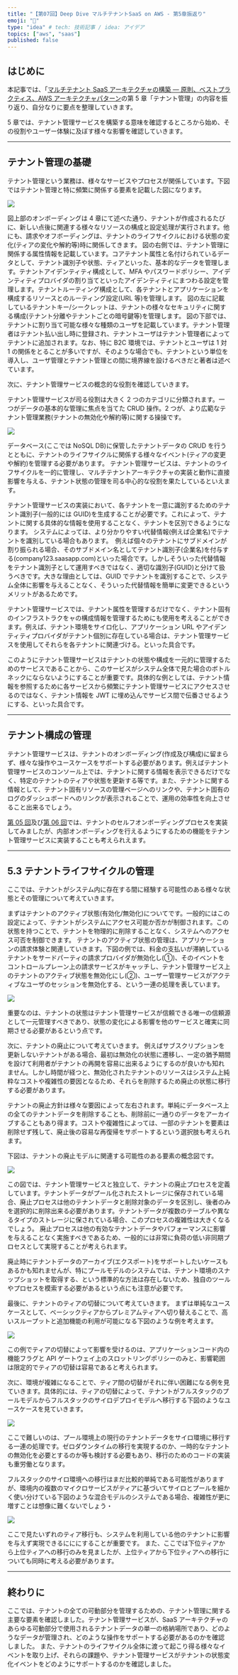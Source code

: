```yaml
---
title: "【第07回】Deep Dive マルチテナントSaaS on AWS - 第5章振返り"
emoji: "🤿"
type: "idea" # tech: 技術記事 / idea: アイデア
topics: ["aws", "saas"]
published: false
---
```


## はじめに

本記事では、「[マルチテナント SaaS アーキテクチャの構築 ― 原則、ベストプラクティス、AWS アーキテクチャパターン](https://www.oreilly.co.jp/books/9784814401017/)の第 5 章「テナント管理」の内容を振り返り、自分なりに要点を整理していきます。

5 章では、テナント管理サービスを構築する意味を確認するところから始め、その役割やユーザー体験に及ぼす様々な影響を確認していきます。

---

## テナント管理の基礎

テナント管理という業務は、様々なサービスやプロセスが関係しています。下図ではテナント管理と特に頻繁に関係する要素を記載した図になります。

![](/images/07/tenant-manage-concept.drawio.png)

図上部のオンボーディングは 4 章にて述べた通り、テナントが作成されるたびに、新しい点後に関連する様々なリソースの構成と設定処理が実行されます。他にも、請求やオフボーディングは、テナントのライフサイクルにおける状態の変化(ティアの変化や解約等)時に関係してきます。
図の右側では、テナント管理に関係する属性情報を記載しています。コアテナント属性と名付けられているデータとして、テナント識別子や状態、ティアといった、基本的なデータを管理します。テナントアイデンティティ構成として、MFA やパスワードポリシー、アイデンティティプロバイダの割り当てといったアイデンティティにまつわる設定を管理します。テナントルーティング構成として、各テナントとアプリケーションを構成するリソースとのルーティング設定(URL 等)を管理します。
図の左に記載しているテナントキー/シークレットは、テナントの様々なセキュリティに関する構成(テナント分離やテナントごとの暗号鍵等)を管理します。
図の下部では、テナントに割り当て可能な様々な種類のユーザを記載しています。テナント管理者はテナント払い出し時に登録され、テナントユーザはテナント管理者によってテナントに追加されます。なお、特に B2C 環境では、テナントとユーザは 1 対 1 の関係をとることが多いですが、そのような場合でも、テナントという単位を導入し、ユーザ管理とテナント管理との間に境界線を設けるべきだと著者は述べています。

次に、テナント管理サービスの概念的な役割を確認していきます。

テナント管理サービスが司る役割は大きく 2 つのカテゴリに分類されます。一つがデータの基本的な管理に焦点を当てた CRUD 操作。2 つが、より広範なテナント管理業務(テナントの無効化や解約等)に関する操操です。

![](/images/07/tenant-manage-two-ops.drawio.png)

データベース(ここでは NoSQL DB)に保管したテナントデータの CRUD を行うとともに、テナントのライフサイクルに関係する様々なイベント(ティアの変更や解約)を管理する必要があります。
テナント管理サービスは、テナントのライフサイクルを一的に管理し、マルチテナントアーキテクチャの実装と動作に直接影響を与える、テナント状態の管理を司る中心的な役割を果たしているといえます。

テナント管理サービスの実装において、各テナントを一意に識別するためのテナント識別子(一般的には GUID)を生成することが必要です。これによって、テナントに関する具体的な情報を使用することなく、テナントを区別できるようになります。
システムによっては、より分かりやすい代替情報(例えば企業名)でテナントを識別している場合もあります。　例えば個々のテナントにサブドメインが割り振られる場合、そのサブドメイン名としてテナント識別子(企業名)を付与する(company123.saasapp.com)といった場合です。しかしそういった代替情報をテナント識別子として運用すべきではなく、適切な識別子(GUID)と分けて扱うべきです。大きな理由としては、GUID でテナントを識別することで、システム全体に影響を与えることなく、そういった代替情報を簡単に変更できるというメリットがあるためです。

テナント管理サービスでは、テナント属性を管理するだけでなく、テナント固有のインフラストラクをャの構成情報を管理するためにも使用を考えることができます。例えば、テナント環境をサイロ化し、アプリケーション URL やアイデンティティプロバイダがテナント個別に存在している場合は、テナント管理サービスを使用してそれらを各テナントに関連づける。といった具合です。

このようにテナント管理サービスはテナントの状態や構成を一元的に管理するためのサービスであることから、このサービスがシステム全体で見た場合のボトルネックにならないようにすることが重要です。具体的な例としては、テナント情報を参照するために各サービスから頻繁にテナント管理サービスにアクセスさせるのではなく、テナント情報を JWT に埋め込んでサービス間で伝番させるようにする、といった具合です。

---

## テナント構成の管理

テナント管理サービスは、テナントのオンボーディング(作成及び構成)に留まらず、様々な操作やユースケースをサポートする必要があります。例えばテナント管理サービスのコンソール上では、テナントに関する情報を表示できるだけでなく、特定のテナントのティアや状態を更新する等です。また、テナントに関する情報として、テナント固有リソースの管理ページへのリンクや、テナント固有のログのダッシュボードへのリンクが表示されることで、運用の効率性を向上させること出来るでしょう。

[第 05 回](https://zenn.dev/horietakehiro/articles/deep-dive-multi-tenant-saas-on-aws-05)及び[第 06 回](https://zenn.dev/horietakehiro/articles/deep-dive-multi-tenant-saas-on-aws-06)では、テナントのセルフオンボーディングプロセスを実装してみましたが、内部オンボーディングを行えるようにするための機能をテナント管理サービスに実装することも考えられえます。

---

## 5.3 テナントライフサイクルの管理

ここでは、テナントがシステム内に存在する間に経験する可能性のある様々な状態とその管理について考えていきます。

まずはテナントのアクティブ状態(有効化/無効化)についてです。一般的にはこの設定によって、テナントがシステムにアクセス可能か否かが制御されます。この状態を持つことで、テナントを物理的に削除することなく、システムへのアクセス可否を制御できます。
テナントのアクティブ状態の管理は、アプリケーションの請求体験と関連していきます。下図の例では、料金の支払いが滞納しているテナントをサードパーティの請求プロバイダが無効化し(①)、そのイベントをコントロールプレーン上の請求サービスがキャッチし、テナント管理サービス上のテナントのアクティブ状態を無効化にし(②)、ユーザー管理サービスがアクティブなユーザのセッションを無効化する、という一連の処理を表しています。

![](/images/07/disable-tenant.drawio.png)

重要なのは、テナントの状態はテナント管理サービスが信頼できる唯一の信頼源として一元管理すべきであり、状態の変化による影響を他のサービスと確実に同期させる必要があるという点です。

次に、テナントの廃止について考えていきます。
例えばサブスクリプションを更新しないテナントがある場合、最初は無効化の状態に遷移し、一定の猶予期間を設けて利用者がテナントの再開を容易に出来るようにするのが良いかも知れません。しかし時間が経つと、無効化されたテナントのリソースはシステム上純粋なコストや複雑性の要因となるため、それらを削除するため廃止の状態に移行する必要があります。

テナントの廃止方針は様々な要因によって左右されます。単純にデータベース上の全てのテナントデータを削除することも、削除前に一通りのデータをアーカイブすることもあり得ます。コストや複雑性によっては、一部のテナントを要素は削除せず残して、廃止後の容易な再復帰をサポートするという選択肢も考えられます。

下図は、テナントの廃止モデルに関連する可能性のある要素の概念図です。

![](/images/07/abandon-tenant.drawio.png)

この図では、テナント管理サービスと独立して、テナントの廃止プロセスを定義しています。テナントデータがプール化されたストレージに保存されている場合、廃止プロセスは他のテナントデータと削除対象のデータを区別し、後者のみを選択的に削除出来る必要があります。テナントデータが複数のテーブルや異なるタイプのストレージに保されている場合、このプロセスの複雑性は大きくなるでしょう。
廃止プロセスは他の有効なテナントデータやパフォーマンスに影響を与えることなく実施すべきであるため、一般的には非常に負荷の低い非同期プロセスとして実現することが考えられます。

廃止時にテナントデータのアーカイブ(エクスポート)をサポートしたいケースもあるかも知れませんが、特にプールモデルのシステムでは、テナント環境のスナップショットを取得する、という標準的な方法は存在しないため、独自のツールやプロセスを模索する必要があるという点にも注意が必要です。

最後に、テナントのティアの切替について考えていきます。
まずは単純なユースケースとして、ベーシックティアからプレミアムティアへ切り替えることで、高いスループットと追加機能の利用が可能になる下図のような例を考えます。

![](/images/07/tier-switch-full-stack.drawio.png)

この例でティアの切替によって影響を受けるのは、アプリケーションコード内の機能フラグと API ゲートウェイ上のスロットリングポリシーのみと、影響範囲は限定的でティアの切替は容易であると考えられます。

次に、環境が複雑になることで、ティア間の切替がそれに伴い困難になる例を見ていきます。具体的には、ティアの切替によって、テナントがフルスタックのプールモデルからフルスタックのサイロデプロイモデルへ移行する下図のようなユースケースを見ていきます。

![](/images/07/from-pool-to-silo.drawio.png)

ここで難しいのは、プール環境上の現行のテナントデータをサイロ環境に移行する一連の処理です。ゼロダウンタイムの移行を実現するのか、一時的なテナントの無効化を必要とするのか等も検討する必要もあり、移行のためのコードの実装も重労働となります。

フルスタックのサイロ環境への移行はまだ比較的単純である可能性がありますが、環境内の複数のマイクロサービスがティアに基づいてサイロとプールを細かく使い分けている下図のような混合モデルのシステムである場合、複雑性が更に増すことは想像に難くないでしょう・

![](/images/07/tier-switch-mix.drawio.png)

ここで見たいずれのティア移行も、システムを利用している他のテナントに影響を与えず実現できるにににすることが重要です。
また、ここでは下位ティアから上位ティアへの移行のみを見ましたが、上位ティアから下位ティアへの移行についても同時に考える必要があります。

---

## 終わりに

ここでは、テナントの全ての可動部分を管理するための、テナント管理に関する主要な要素を確認しました。テナント管理サービスが、SaaS アーキテクチャのあらゆる可動部分で使用されるテナントデータの単一の格納場所であり、どのようなデータが管理され、どのような操作をサポートする必要があるのかを確認しました。
また、テナントのライフサイクル全体に渡って起こり得る様々なイベントを取り上げ、それらの課題や、テナント管理サービスがテナントの状態変化イベントをどのようにサポートするのかを確認しました。
